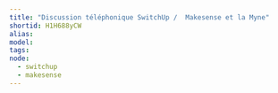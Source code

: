 ```yaml
---
title: "Discussion téléphonique SwitchUp /  Makesense et la Myne"
shortid: H1H688yCW
alias:
model:
tags:
node: 
  - switchup
  - makesense
---
```

